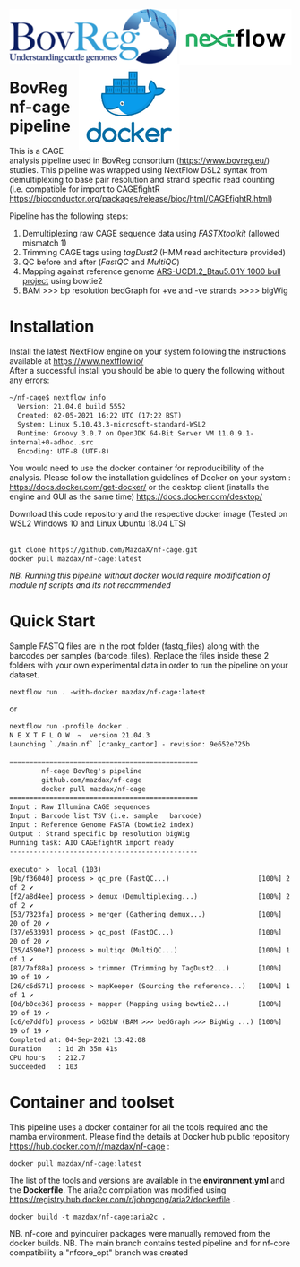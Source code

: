 <p float="right">
  <img align="left" width="300" ![BovReg Logo] src="/images/BV_logo.png">
  <img align="right" width="200" ![NextFlow Logo] src="/images/NF_logo.png">  <br><br><br><br><br>
  <img align="right" width="180" ![Docker Logo] src="/images/docker_logo.png">
</p>

# BovReg nf-cage pipeline 
This is a CAGE analysis pipeline used in BovReg consortium (https://www.bovreg.eu/) studies. This pipeline was wrapped using NextFlow DSL2 syntax from demultiplexing to base pair resolution and strand specific read counting <br> (i.e. compatible for import to CAGEfightR https://bioconductor.org/packages/release/bioc/html/CAGEfightR.html)

Pipeline has the following steps: 
1. Demultiplexing raw CAGE sequence data using _FASTXtoolkit_ (allowed mismatch 1)
2. Trimming CAGE tags using _tagDust2_ (HMM read architecture provided) 
3. QC before and after (_FastQC_ and _MultiQC_)
4. Mapping against reference genome [ARS-UCD1.2_Btau5.0.1Y 1000 bull project](https://sites.ualberta.ca/~stothard/1000_bull_genomes/) using bowtie2
5. BAM >>> bp resolution bedGraph for +ve and -ve strands >>>> bigWig


# Installation

Install the latest NextFlow engine on your system following the instructions available at https://www.nextflow.io/<br>
After a successful install you should be able to query the following without any errors: 

```
~/nf-cage$ nextflow info
  Version: 21.04.0 build 5552
  Created: 02-05-2021 16:22 UTC (17:22 BST)
  System: Linux 5.10.43.3-microsoft-standard-WSL2
  Runtime: Groovy 3.0.7 on OpenJDK 64-Bit Server VM 11.0.9.1-internal+0-adhoc..src
  Encoding: UTF-8 (UTF-8)
```

You would need to use the docker container for reproducibility of the analysis. Please follow the installation guidelines of Docker on your system : https://docs.docker.com/get-docker/ or the desktop client (installs the engine and GUI as the same time) https://docs.docker.com/desktop/<br>

Download this code repository and the respective docker image (Tested on WSL2 Windows 10 and Linux Ubuntu 18.04 LTS) 

```

git clone https://github.com/MazdaX/nf-cage.git
docker pull mazdax/nf-cage:latest

```
_NB. Running this pipeline without docker would require modification of module nf scripts and its not recommended_

# Quick Start

Sample FASTQ files are in the root folder (fastq_files) along with the barcodes per samples (barcode_files). Replace the files inside these 2 folders with your own experimental data in order to run the pipeline on your dataset. 

```
nextflow run . -with-docker mazdax/nf-cage:latest 

```

or 

```
nextflow run -profile docker .
N E X T F L O W  ~  version 21.04.3
Launching `./main.nf` [cranky_cantor] - revision: 9e652e725b

===============================================
        nf-cage BovReg's pipeline
        github.com/mazdax/nf-cage
        docker pull mazdax/nf-cage
===============================================
Input : Raw Illumina CAGE sequences
Input : Barcode list TSV (i.e. sample   barcode)
Input : Reference Genome FASTA (bowtie2 index)
Output : Strand specific bp resolution bigWig 
Running task: AIO CAGEfightR import ready
-----------------------------------------------

executor >  local (103)
[9b/f36040] process > qc_pre (FastQC...)                      [100%] 2 of 2 ✔
[f2/a8d4ee] process > demux (Demultiplexing...)               [100%] 2 of 2 ✔
[53/7323fa] process > merger (Gathering demux...)             [100%] 20 of 20 ✔
[37/e53393] process > qc_post (FastQC...)                     [100%] 20 of 20 ✔
[35/4590e7] process > multiqc (MultiQC...)                    [100%] 1 of 1 ✔
[87/7af88a] process > trimmer (Trimming by TagDust2...)       [100%] 19 of 19 ✔
[26/c6d571] process > mapKeeper (Sourcing the reference...)   [100%] 1 of 1 ✔
[0d/b0ce36] process > mapper (Mapping using bowtie2...)       [100%] 19 of 19 ✔
[c6/e7ddfb] process > bG2bW (BAM >>> bedGraph >>> BigWig ...) [100%] 19 of 19 ✔
Completed at: 04-Sep-2021 13:42:08
Duration    : 1d 2h 35m 41s
CPU hours   : 212.7
Succeeded   : 103

```


# Container and toolset
This pipeline uses a docker container for all the tools required and the mamba environment. Please find the details at Docker hub public repository https://hub.docker.com/r/mazdax/nf-cage :
```
docker pull mazdax/nf-cage:latest
```
The list of the tools and versions are available in the __environment.yml__ and the __Dockerfile__. 
The aria2c compilation was modified using https://registry.hub.docker.com/r/johngong/aria2/dockerfile .

```
docker build -t mazdax/nf-cage:aria2c .
```

NB. nf-core and pyinquirer packages were manually removed from the docker builds. 
NB. The main branch contains tested pipeline and for nf-core compatibility a "nfcore_opt" branch was created



